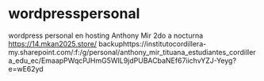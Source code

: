 # wordpresspersonal
wordpress personal en hosting
Anthony Mir
2do a nocturna
https://14.mkan2025.store/
backuphttps://institutocordillera-my.sharepoint.com/:f:/g/personal/anthony_mir_tituana_estudiantes_cordillera_edu_ec/EmaapPWqcPJHmG5WIL9jdPUBACbaNEf67iichvYZJ-Yeyg?e=wE62yd
